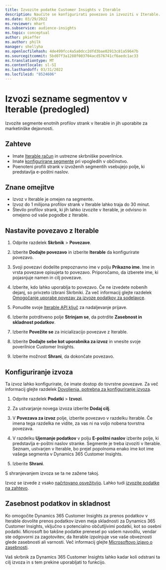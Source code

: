 ```yaml
---
title: Izvozite podatke Customer Insights v Iterable
description: Naučite se konfigurirati povezavo in izvoziti v Iterable.
ms.date: 03/29/2022
ms.reviewer: mhart
ms.subservice: audience-insights
ms.topic: conceptual
author: pkieffer
ms.author: philk
manager: shellyha
ms.openlocfilehash: 4de499fcc4a5a0dcc2dfd3bae02913c81a59647b
ms.sourcegitcommit: 5bd07f3a1288f003704acd576741cf6aedc1ac33
ms.translationtype: MT
ms.contentlocale: sl-SI
ms.lasthandoff: 03/31/2022
ms.locfileid: "8524606"
---
```

# <a name="export-segment-lists-to-iterable-preview"></a>Izvozi sezname segmentov v Iterable (predogled)

Izvozite segmente enotnih profilov strank v Iterable in jih uporabite za marketinške dejavnosti.

## <a name="prerequisites"></a>Zahteve

-   Imate [Iterable račun](https://iterable.com/) in ustrezne skrbniške poverilnice.
-   Imate [konfigurirane segmente](segments.md) pri vpogledih v občinstvo.
-   Poenoteni profili strank v izvoženih segmentih vsebujejo polje, ki predstavlja e-poštni naslov.

## <a name="known-limitations"></a>Znane omejitve

- Izvoz v Iterable je omejen na segmente.
- Izvoz do 1 milijona profilov strank v Iterable lahko traja do 30 minut. 
- Število profilov strank, ki jih lahko izvozite v Iterable, je odvisno in omejeno od vaše pogodbe z Iterable.

## <a name="set-up-connection-to-iterable"></a>Nastavite povezavo z Iterable

1. Odprite razdelek **Skrbnik** > **Povezave**.

1. Izberite **Dodajte povezavo** in izberite **Iterable** da konfigurirate povezavo.

1. Svoji povezavi dodelite prepoznavno ime v polju **Prikazno ime**. Ime in vrsta povezave opisujeta to povezavo. Priporočamo, da izberete ime, ki pojasnjuje namen in cilj povezave.

1. Izberite, kdo lahko uporablja to povezavo. Če ne izvedete nobenih dejanj, so privzeto izbrani Skrbniki. Za več informacij glejte razdelek [Omogočanje uporabe povezav za izvoze podatkov za sodelavce](connections.md#allow-contributors-to-use-a-connection-for-exports).

1. Ponudite svoje [Iterable API ključ](https://support.iterable.com/hc/en-us/articles/360043464871) za nadaljevanje prijave. 

1. Izberite potrditveno polje **Strinjam se**, da potrdite **Zasebnost in skladnost podatkov**.

1. Izberite **Povežite se** za inicializacijo povezave z Iterable.

1. Izberite **Dodajte sebe kot uporabnika za izvoz** in vnesite svoje poverilnice Customer Insights.

1. Izberite možnost **Shrani**, da dokončate povezavo.

## <a name="configure-an-export"></a>Konfiguriranje izvoza

Ta izvoz lahko konfigurirate, če imate dostop do tovrstne povezave. Za več informacij glejte razdelek [Dovoljenja, potrebna za konfiguriranje izvoza](export-destinations.md#set-up-a-new-export).

1. Odprite razdelek **Podatki** > **Izvozi**.

1. Za ustvarjanje novega izvoza izberite **Dodaj cilj**.

1. V **Povezava za izvoz** polje, izberite povezavo v razdelku Iterable. Če imena tega razdelka ne vidite, za vas ni na voljo nobena tovrstna povezava.

3. V razdelku **Ujemanje podatkov** v polju **E-poštni naslov** izberite polje, ki predstavlja e-poštni naslov stranke. Segmente je treba izvoziti v Iterable. Seznam, ustvarjen v Iterable, bo prejel popolnoma enako ime kot ime vašega segmenta v Dynamics 365 Customer Insights.

1. Izberite **Shrani**.

S shranjevanjem izvoza se ta ne zažene takoj.

Izvoz se izvede z vsako [načrtovano osvežitvijo](system.md#schedule-tab). Lahko tudi [izvozite podatke na zahtevo](export-destinations.md#run-exports-on-demand). 


## <a name="data-privacy-and-compliance"></a>Zasebnost podatkov in skladnost

Ko omogočite Dynamics 365 Customer Insights za prenos podatkov v Iterable dovolite prenos podatkov izven meja skladnosti za Dynamics 365 Customer Insights, vključno s potencialno občutljivimi podatki, kot so osebni podatki. Microsoft bo takšne podatke prenesel po vašem navodilu, vendar ste odgovorni za zagotovitev, da Iterable izpolnjuje vse vaše obveznosti glede zasebnosti ali varnosti. Več informacij glejte [Microsoftovo izjavo o zasebnosti](https://go.microsoft.com/fwlink/?linkid=396732).

Vaš skrbnik za Dynamics 365 Customer Insights lahko kadar koli odstrani ta cilj izvoza in s tem prekine uporabljati to funkcijo.
